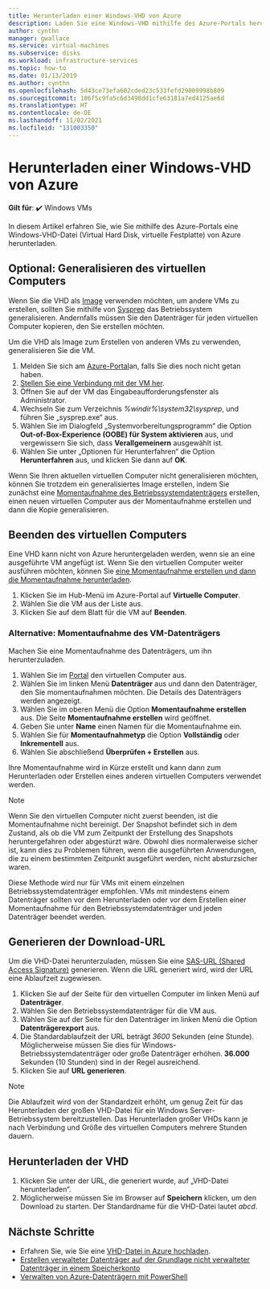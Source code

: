 ```yaml
---
title: Herunterladen einer Windows-VHD von Azure
description: Laden Sie eine Windows-VHD mithilfe des Azure-Portals herunter.
author: cynthn
manager: gwallace
ms.service: virtual-machines
ms.subservice: disks
ms.workload: infrastructure-services
ms.topic: how-to
ms.date: 01/13/2019
ms.author: cynthn
ms.openlocfilehash: 5d43ce73efa602cded23c533fefd29009998b809
ms.sourcegitcommit: 106f5c9fa5c6d3498dd1cfe63181a7ed4125ae6d
ms.translationtype: HT
ms.contentlocale: de-DE
ms.lasthandoff: 11/02/2021
ms.locfileid: "131003350"
---
```

# <a name="download-a-windows-vhd-from-azure"></a>Herunterladen einer Windows-VHD von Azure

**Gilt für**: :heavy_check_mark: Windows VMs 

In diesem Artikel erfahren Sie, wie Sie mithilfe des Azure-Portals eine Windows-VHD-Datei (Virtual Hard Disk, virtuelle Festplatte) von Azure herunterladen.

## <a name="optional-generalize-the-vm"></a>Optional: Generalisieren des virtuellen Computers

Wenn Sie die VHD als [Image](tutorial-custom-images.md) verwenden möchten, um andere VMs zu erstellen, sollten Sie mithilfe von [Sysprep](/windows-hardware/manufacture/desktop/sysprep--generalize--a-windows-installation) das Betriebssystem generalisieren. Andernfalls müssen Sie den Datenträger für jeden virtuellen Computer kopieren, den Sie erstellen möchten.

Um die VHD als Image zum Erstellen von anderen VMs zu verwenden, generalisieren Sie die VM.

1. Melden Sie sich am [Azure-Portal](https://portal.azure.com/)an, falls Sie dies noch nicht getan haben.
2. [Stellen Sie eine Verbindung mit der VM her](connect-logon.md). 
3. Öffnen Sie auf der VM das Eingabeaufforderungsfenster als Administrator.
4. Wechseln Sie zum Verzeichnis *%windir%\system32\sysprep*, und führen Sie „sysprep.exe“ aus.
5. Wählen Sie im Dialogfeld „Systemvorbereitungsprogramm“ die Option **Out-of-Box-Experience (OOBE) für System aktivieren** aus, und vergewissern Sie sich, dass **Verallgemeinern** ausgewählt ist.
6. Wählen Sie unter „Optionen für Herunterfahren“ die Option **Herunterfahren** aus, und klicken Sie dann auf **OK**. 

Wenn Sie Ihren aktuellen virtuellen Computer nicht generalisieren möchten, können Sie trotzdem ein generalisiertes Image erstellen, indem Sie zunächst eine [Momentaufnahme des Betriebssystemdatenträgers](#alternative-snapshot-the-vm-disk) erstellen, einen neuen virtuellen Computer aus der Momentaufnahme erstellen und dann die Kopie generalisieren.

## <a name="stop-the-vm"></a>Beenden des virtuellen Computers

Eine VHD kann nicht von Azure heruntergeladen werden, wenn sie an eine ausgeführte VM angefügt ist. Wenn Sie den virtuellen Computer weiter ausführen möchten, können Sie [eine Momentaufnahme erstellen und dann die Momentaufnahme herunterladen](#alternative-snapshot-the-vm-disk).

1. Klicken Sie im Hub-Menü im Azure-Portal auf **Virtuelle Computer**.
1. Wählen Sie die VM aus der Liste aus.
1. Klicken Sie auf dem Blatt für die VM auf **Beenden**.

### <a name="alternative-snapshot-the-vm-disk"></a>Alternative: Momentaufnahme des VM-Datenträgers

Machen Sie eine Momentaufnahme des Datenträgers, um ihn herunterzuladen.

1. Wählen Sie im [Portal](https://portal.azure.com) den virtuellen Computer aus.
2. Wählen Sie im linken Menü **Datenträger** aus und dann den Datenträger, den Sie momentaufnahmen möchten. Die Details des Datenträgers werden angezeigt.  
3. Wählen Sie im oberen Menü die Option **Momentaufnahme erstellen** aus. Die Seite **Momentaufnahme erstellen** wird geöffnet.
4. Geben Sie unter **Name** einen Namen für die Momentaufnahme ein. 
5. Wählen Sie für **Momentaufnahmetyp** die Option **Vollständig** oder **Inkrementell** aus.
6. Wählen Sie abschließend **Überprüfen + Erstellen** aus.

Ihre Momentaufnahme wird in Kürze erstellt und kann dann zum Herunterladen oder Erstellen eines anderen virtuellen Computers verwendet werden.

> [!NOTE]
> Wenn Sie den virtuellen Computer nicht zuerst beenden, ist die Momentaufnahme nicht bereinigt. Der Snapshot befindet sich in dem Zustand, als ob die VM zum Zeitpunkt der Erstellung des Snapshots heruntergefahren oder abgestürzt wäre.  Obwohl dies normalerweise sicher ist, kann dies zu Problemen führen, wenn die ausgeführten Anwendungen, die zu einem bestimmten Zeitpunkt ausgeführt werden, nicht absturzsicher waren.
>  
> Diese Methode wird nur für VMs mit einem einzelnen Betriebssystemdatenträger empfohlen. VMs mit mindestens einem Datenträger sollten vor dem Herunterladen oder vor dem Erstellen einer Momentaufnahme für den Betriebssystemdatenträger und jeden Datenträger beendet werden.

## <a name="generate-download-url"></a>Generieren der Download-URL

Um die VHD-Datei herunterzuladen, müssen Sie eine [SAS-URL (Shared Access Signature)](../../storage/common/storage-sas-overview.md?toc=/azure/virtual-machines/windows/toc.json) generieren. Wenn die URL generiert wird, wird der URL eine Ablaufzeit zugewiesen.

1. Klicken Sie auf der Seite für den virtuellen Computer im linken Menü auf **Datenträger**.
1. Wählen Sie den Betriebssystemdatenträger für die VM aus.
1. Wählen Sie auf der Seite für den Datenträger im linken Menü die Option **Datenträgerexport** aus.
1. Die Standardablaufzeit der URL beträgt *3600* Sekunden (eine Stunde). Möglicherweise müssen Sie dies für Windows-Betriebssystemdatenträger oder große Datenträger erhöhen. **36.000** Sekunden (10 Stunden) sind in der Regel ausreichend.
1. Klicken Sie auf **URL generieren**.

> [!NOTE]
> Die Ablaufzeit wird von der Standardzeit erhöht, um genug Zeit für das Herunterladen der großen VHD-Datei für ein Windows Server-Betriebssystem bereitzustellen. Das Herunterladen großer VHDs kann je nach Verbindung und Größe des virtuellen Computers mehrere Stunden dauern. 
> 
> 

## <a name="download-vhd"></a>Herunterladen der VHD

1. Klicken Sie unter der URL, die generiert wurde, auf „VHD-Datei herunterladen“.
1. Möglicherweise müssen Sie im Browser auf **Speichern** klicken, um den Download zu starten. Der Standardname für die VHD-Datei lautet *abcd*.

## <a name="next-steps"></a>Nächste Schritte

- Erfahren Sie, wie Sie eine [VHD-Datei in Azure hochladen](upload-generalized-managed.md). 
- [Erstellen verwalteter Datenträger auf der Grundlage nicht verwalteter Datenträger in einem Speicherkonto](attach-disk-ps.md)
- [Verwalten von Azure-Datenträgern mit PowerShell](tutorial-manage-data-disk.md)
